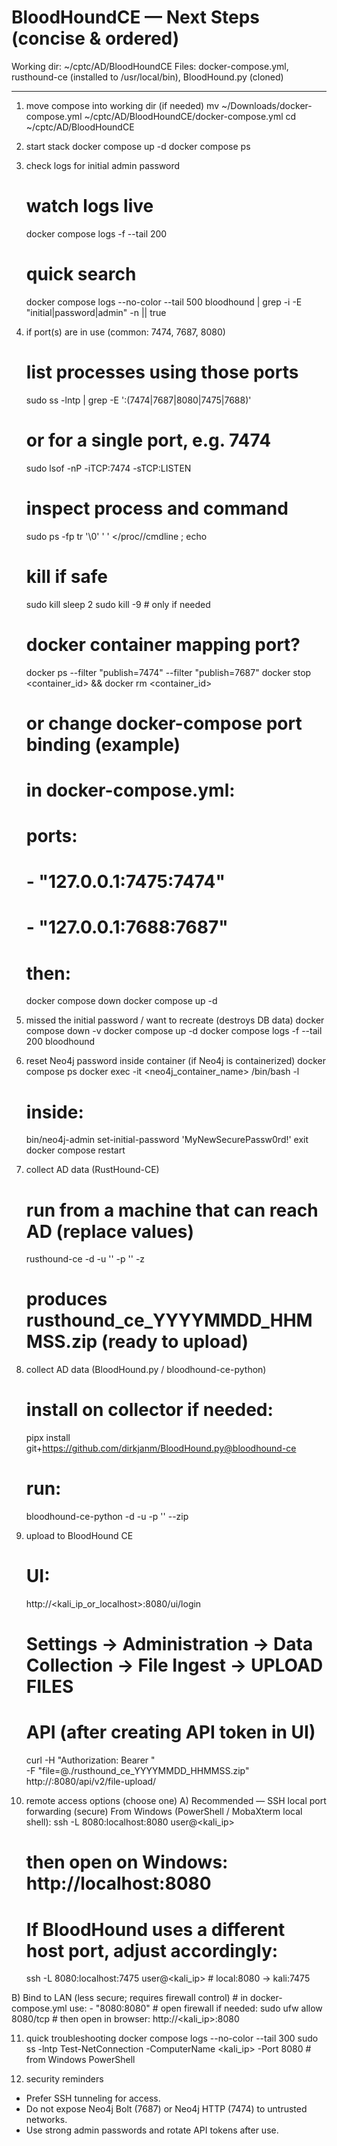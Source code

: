 # BloodHoundCE — Next Steps (concise & ordered)
Working dir: ~/cptc/AD/BloodHoundCE
Files: docker-compose.yml, rusthound-ce (installed to /usr/local/bin), BloodHound.py (cloned)

---

1) move compose into working dir (if needed)
   mv ~/Downloads/docker-compose.yml ~/cptc/AD/BloodHoundCE/docker-compose.yml
   cd ~/cptc/AD/BloodHoundCE

2) start stack
   docker compose up -d
   docker compose ps

3) check logs for initial admin password
   # watch logs live
   docker compose logs -f --tail 200
   # quick search
   docker compose logs --no-color --tail 500 bloodhound | grep -i -E "initial|password|admin" -n || true

4) if port(s) are in use (common: 7474, 7687, 8080)
   # list processes using those ports
   sudo ss -lntp | grep -E ':(7474|7687|8080|7475|7688)'
   # or for a single port, e.g. 7474
   sudo lsof -nP -iTCP:7474 -sTCP:LISTEN

   # inspect process and command
   sudo ps -fp <PID>
   tr '\0' ' ' </proc/<PID>/cmdline ; echo

   # kill if safe
   sudo kill <PID>
   sleep 2
   sudo kill -9 <PID>   # only if needed

   # docker container mapping port?
   docker ps --filter "publish=7474" --filter "publish=7687"
   docker stop <container_id> && docker rm <container_id>

   # or change docker-compose port binding (example)
   # in docker-compose.yml:
   #   ports:
   #     - "127.0.0.1:7475:7474"
   #     - "127.0.0.1:7688:7687"
   # then:
   docker compose down
   docker compose up -d

5) missed the initial password / want to recreate (destroys DB data)
   docker compose down -v
   docker compose up -d
   docker compose logs -f --tail 200 bloodhound

6) reset Neo4j password inside container (if Neo4j is containerized)
   docker compose ps
   docker exec -it <neo4j_container_name> /bin/bash -l
   # inside:
   bin/neo4j-admin set-initial-password 'MyNewSecurePassw0rd!'
   exit
   docker compose restart

7) collect AD data (RustHound-CE)
   # run from a machine that can reach AD (replace values)
   rusthound-ce -d <DOMAIN> -u '<USER>' -p '<PASSWORD>' -z
   # produces rusthound_ce_YYYYMMDD_HHMMSS.zip (ready to upload)

8) collect AD data (BloodHound.py / bloodhound-ce-python)
   # install on collector if needed:
   pipx install git+https://github.com/dirkjanm/BloodHound.py@bloodhound-ce
   # run:
   bloodhound-ce-python -d <DOMAIN> -u <USER> -p '<PASSWORD>' --zip

9) upload to BloodHound CE
   # UI:
   http://<kali_ip_or_localhost>:8080/ui/login
   # Settings → Administration → Data Collection → File Ingest → UPLOAD FILES

   # API (after creating API token in UI)
   curl -H "Authorization: Bearer <TOKEN>" \
        -F "file=@./rusthound_ce_YYYYMMDD_HHMMSS.zip" \
        http://<host>:8080/api/v2/file-upload/

10) remote access options (choose one)
   A) Recommended — SSH local port forwarding (secure)
      From Windows (PowerShell / MobaXterm local shell):
      ssh -L 8080:localhost:8080 user@<kali_ip>
      # then open on Windows: http://localhost:8080

      # If BloodHound uses a different host port, adjust accordingly:
      ssh -L 8080:localhost:7475 user@<kali_ip>  # local:8080 -> kali:7475

   B) Bind to LAN (less secure; requires firewall control)
      # in docker-compose.yml use:
      - "8080:8080"
      # open firewall if needed:
      sudo ufw allow 8080/tcp
      # then open in browser: http://<kali_ip>:8080

11) quick troubleshooting
   docker compose logs --no-color --tail 300
   sudo ss -lntp
   Test-NetConnection -ComputerName <kali_ip> -Port 8080   # from Windows PowerShell

12) security reminders
   - Prefer SSH tunneling for access.
   - Do not expose Neo4j Bolt (7687) or Neo4j HTTP (7474) to untrusted networks.
   - Use strong admin passwords and rotate API tokens after use.
